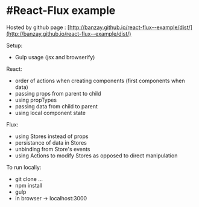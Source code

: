 #React-Flux example
========================

Hosted by github page : [http://banzay.github.io/react-flux--example/dist/](http://banzay.github.io/react-flux--example/dist/)

Setup: 
- Gulp usage (jsx and browserify)

React:
- order of actions when creating components (first components when data)
- passing props from parent to child
- using propTypes
- passing data from child to parent
- using local component state

Flux:
- using Stores instead of props
- persistance of data in Stores
- unbinding from Store's events
- using Actions to modify Stores as opposed to direct manipulation


To run locally:
- git clone ...
- npm install
- gulp
- in browser -> localhost:3000
